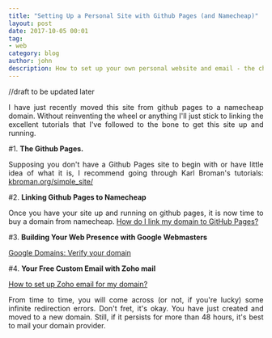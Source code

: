 ```yaml
---
title: "Setting Up a Personal Site with Github Pages (and Namecheap)"
layout: post
date: 2017-10-05 00:01
tag:
- web
category: blog
author: john
description: How to set up your own personal website and email - the cheapskate way. 
---
```


//draft to be updated later

<p align="justify">I have just recently moved this site from github pages to a namecheap domain. Without reinventing the wheel or anything I'll just stick to linking the excellent tutorials that I've followed to the bone to get this site up and running.</p>

#1. <strong>The Github Pages. </strong> 
<p align="justify">Supposing you don't have a Github Pages site to begin with or have little idea of what it is, I recommend going through Karl Broman's tutorials: <a href="http://kbroman.org/simple_site/">kbroman.org/simple_site/</a></p>

#2. <strong>Linking Github Pages to Namecheap</strong>
<p align="justify">Once you have your site up and running on github pages, it is now time to buy a domain from namecheap. <a href="https://www.namecheap.com/support/knowledgebase/article.aspx/9645/2208/how-do-i-link-my-domain-to-github-pages">How do I link my domain to GitHub Pages?</a></p>

#3. <strong>Building Your Web Presence with Google Webmasters</strong>
<p align="justify"><a href="https://support.google.com/a/answer/6248925?hl=en">Google Domains: Verify your domain</a></p>

#4. <strong>Your Free Custom Email with Zoho mail</strong>
<p align="justify"><a href="https://www.namecheap.com/support/knowledgebase/article.aspx/9758/2208/how-to-set-up-zoho-email-for-my-domain">How to set up Zoho email for my domain?</a></p>

<p align="justify">From time to time, you will come across (or not, if you're lucky) some infinite redirection errors. Don't fret, it's okay. You have just created and moved to a new domain. Still, if it persists for more than 48 hours, it's best to mail your domain provider.</p>
